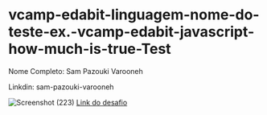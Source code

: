 # vcamp-edabit-linguagem-nome-do-teste-ex.-vcamp-edabit-javascript-how-much-is-true-Test
Nome Completo: Sam Pazouki Varooneh

Linkdin: sam-pazouki-varooneh

![Screenshot (223)](https://user-images.githubusercontent.com/68926038/161289599-230ff2f8-8d74-4578-9b1f-601da0570e93.png)
[Link do desafio](https://edabit.com/challenge/eCmEgrKNtnfhpssQp)

